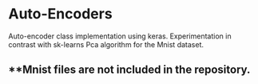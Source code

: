 # Auto-Encoders

Auto-encoder class implementation using keras.
Experimentation in contrast with sk-learns Pca algorithm for the Mnist dataset.

## **Mnist files are not included in the repository.
